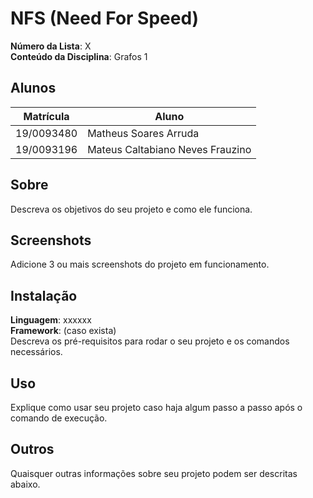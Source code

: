 # NFS (Need For Speed)

**Número da Lista**: X<br>
**Conteúdo da Disciplina**: Grafos 1<br>

## Alunos
| Matrícula | Aluno |
| -- | -- |
| 19/0093480  | Matheus Soares Arruda |
| 19/0093196 | Mateus Caltabiano Neves Frauzino |

## Sobre 
Descreva os objetivos do seu projeto e como ele funciona. 

## Screenshots
Adicione 3 ou mais screenshots do projeto em funcionamento.

## Instalação 
**Linguagem**: xxxxxx<br>
**Framework**: (caso exista)<br>
Descreva os pré-requisitos para rodar o seu projeto e os comandos necessários.

## Uso 
Explique como usar seu projeto caso haja algum passo a passo após o comando de execução.

## Outros 
Quaisquer outras informações sobre seu projeto podem ser descritas abaixo.




